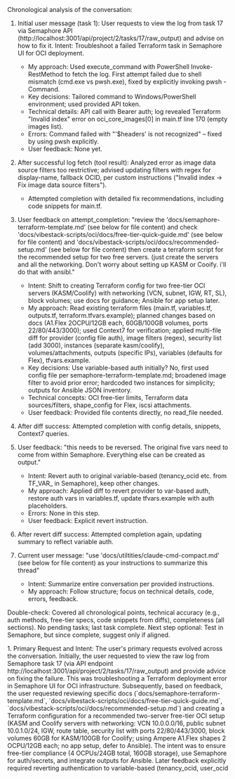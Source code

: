 
<analysis>
Chronological analysis of the conversation:

1. Initial user message (task 1): User requests to view the log from task 17 via Semaphore API (http://localhost:3001/api/project/2/tasks/17/raw_output) and advise on how to fix it. Intent: Troubleshoot a failed Terraform task in Semaphore UI for OCI deployment.

   - My approach: Used execute_command with PowerShell Invoke-RestMethod to fetch the log. First attempt failed due to shell mismatch (cmd.exe vs pwsh.exe), fixed by explicitly invoking pwsh -Command.
   - Key decisions: Tailored command to Windows/PowerShell environment; used provided API token.
   - Technical details: API call with Bearer auth; log revealed Terraform "Invalid index" error on oci_core_images[0] in main.tf line 170 (empty images list).
   - Errors: Command failed with "'$headers' is not recognized" – fixed by using pwsh explicitly.
   - User feedback: None yet.

2. After successful log fetch (tool result): Analyzed error as image data source filters too restrictive; advised updating filters with regex for display-name, fallback OCID, per custom instructions ("Invalid index → Fix image data source filters").

   - Attempted completion with detailed fix recommendations, including code snippets for main.tf.

3. User feedback on attempt_completion: "review the 'docs/semaphore-terraform-template.md' (see below for file content)  and check 'docs/vibestack-scripts/oci/docs/free-tier-quick-guide.md' (see below for file content) and 'docs/vibestack-scripts/oci/docs/recommended-setup.md' (see below for file content)  then create a terraform script for the recommended setup for two free servers. (just create the servers and all the networking.  Don't worry about setting up KASM or Cooify. i'll do that with ansibl."

   - Intent: Shift to creating Terraform config for two free-tier OCI servers (KASM/Coolify) with networking (VCN, subnet, IGW, RT, SL), block volumes; use docs for guidance; Ansible for app setup later.
   - My approach: Read existing terraform files (main.tf, variables.tf, outputs.tf, terraform.tfvars.example); planned changes based on docs (A1.Flex 2OCPU/12GB each, 60GB/100GB volumes, ports 22/80/443/3000); used Context7 for verification; applied multi-file diff for provider (config file auth), image filters (regex), security list (add 3000), instances (separate kasm/coolify), volumes/attachments, outputs (specific IPs), variables (defaults for Flex), tfvars.example.
   - Key decisions: Use variable-based auth initially? No, first used config file per semaphore-terraform-template.md; broadened image filter to avoid prior error; hardcoded two instances for simplicity; outputs for Ansible JSON inventory.
   - Technical concepts: OCI free-tier limits, Terraform data sources/filters, shape_config for Flex, iscsi attachments.
   - User feedback: Provided file contents directly, no read_file needed.

4. After diff success: Attempted completion with config details, snippets, Context7 queries.

5. User feedback: "this needs to be reversed. The original five vars need to come from within Semaphore. Everything else can be created as output."

   - Intent: Revert auth to original variable-based (tenancy_ocid etc. from TF_VAR_ in Semaphore), keep other changes.
   - My approach: Applied diff to revert provider to var-based auth, restore auth vars in variables.tf, update tfvars.example with auth placeholders.
   - Errors: None in this step.
   - User feedback: Explicit revert instruction.

6. After revert diff success: Attempted completion again, updating summary to reflect variable auth.

7. Current user message: "use 'docs/utiltities/claude-cmd-compact.md' (see below for file content) as your instructions to summarize this thread"

   - Intent: Summarize entire conversation per provided instructions.
   - My approach: Follow structure; focus on technical details, code, errors, feedback.

Double-check: Covered all chronological points, technical accuracy (e.g., auth methods, free-tier specs, code snippets from diffs), completeness (all sections). No pending tasks; last task complete. Next step optional: Test in Semaphore, but since complete, suggest only if aligned.
</analysis>

<summary>
1. Primary Request and Intent:  
   The user's primary requests evolved across the conversation. Initially, the user requested to view the raw log from Semaphore task 17 (via API endpoint http://localhost:3001/api/project/2/tasks/17/raw_output) and provide advice on fixing the failure. This was troubleshooting a Terraform deployment error in Semaphore UI for OCI infrastructure. Subsequently, based on feedback, the user requested reviewing specific docs (`docs/semaphore-terraform-template.md`, `docs/vibestack-scripts/oci/docs/free-tier-quick-guide.md`, `docs/vibestack-scripts/oci/docs/recommended-setup.md`) and creating a Terraform configuration for a recommended two-server free-tier OCI setup (KASM and Coolify servers with networking: VCN 10.0.0.0/16, public subnet 10.0.1.0/24, IGW, route table, security list with ports 22/80/443/3000, block volumes 60GB for KASM/100GB for Coolify; using Ampere A1.Flex shapes 2 OCPU/12GB each; no app setup, defer to Ansible). The intent was to ensure free-tier compliance (4 OCPUs/24GB total, 160GB storage), use Semaphore for auth/secrets, and integrate outputs for Ansible. Later feedback explicitly required reverting authentication to variable-based (tenancy_ocid, user_ocid